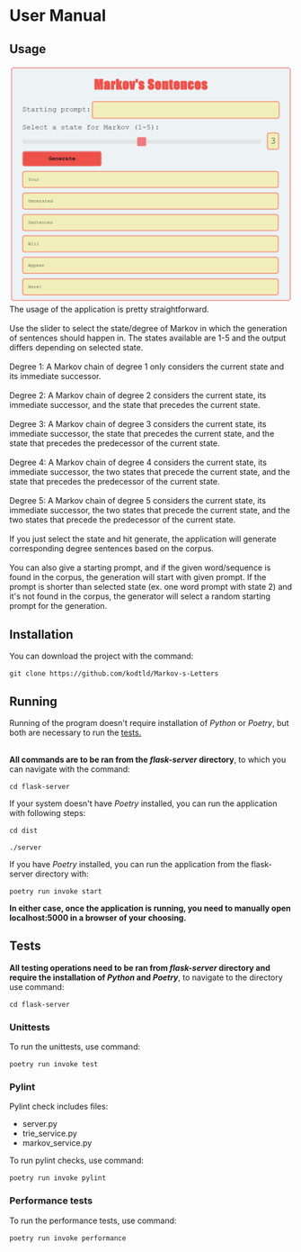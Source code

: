 # User Manual
## Usage
![Markov UI](https://github.com/kodtld/Markov-s-Letters/blob/master/documentation/images/Markov_UI.png)
The usage of the application is pretty straightforward.<br><br>
Use the slider to select the state/degree of Markov in which the generation of sentences should happen in. The states available are 1-5 and the output differs depending on selected state.<br><br>
Degree 1: A Markov chain of degree 1 only considers the current state and its immediate successor. <br><br>
Degree 2: A Markov chain of degree 2 considers the current state, its immediate successor, and the state that precedes the current state.<br><br>
Degree 3: A Markov chain of degree 3 considers the current state, its immediate successor, the state that precedes the current state, and the state that precedes the predecessor of the current state.<br><br>
Degree 4: A Markov chain of degree 4 considers the current state, its immediate successor, the two states that precede the current state, and the state that precedes the predecessor of the current state.<br><br>
Degree 5: A Markov chain of degree 5 considers the current state, its immediate successor, the two states that precede the current state, and the two states that precede the predecessor of the current state.<br><br>
If you just select the state and hit generate, the application will generate corresponding degree sentences based on the corpus. <br><br>
You can also give a starting prompt, and if the given word/sequence is found in the corpus, the generation will start with given prompt. If the prompt is shorter than selected state (ex. one word prompt with state 2) and it's not found in the corpus, the generator will select a random starting prompt for the generation.                   
## Installation
You can download the project with the command:
```
git clone https://github.com/kodtld/Markov-s-Letters
```
## Running
Running of the program doesn't require installation of *Python* or *Poetry*, but both are necessary to run the [tests.](https://github.com/kodtld/Markov-s-Letters/blob/master/documentation/testing.md) <br><br>

**All commands are to be ran from the *flask-server* directory**, to which you can navigate with the command:
```
cd flask-server
```
If your system doesn't have *Poetry* installed, you can run the application with following steps:
```
cd dist
```
```
./server
```
If you have *Poetry* installed, you can run the application from the flask-server directory with:
```
poetry run invoke start
```
**In either case, once the application is running, you need to manually open localhost:5000 in a browser of your choosing.**
## Tests
**All testing operations need to be ran from *flask-server* directory and require the installation of *Python* and *Poetry***, to navigate to the directory use command:
```
cd flask-server
```
### Unittests
To run the unittests, use command:
```
poetry run invoke test
```

### Pylint
Pylint check includes files:
- server.py
- trie_service.py
- markov_service.py <br>

To run pylint checks, use command:
```
poetry run invoke pylint
```

### Performance tests
To run the performance tests, use command:
```
poetry run invoke performance
```
